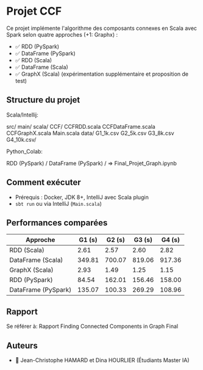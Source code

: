 # Projet CCF
Ce projet implémente l'algorithme des composants connexes en Scala avec Spark selon quatre approches (+1: Graphx) :

- ✅ RDD (PySpark) 
- ✅ DataFrame (PySpark)
- ✅ RDD (Scala)
- ✅ DataFrame (Scala)
- ✅ GraphX (Scala) (expérimentation supplémentaire et proposition de test)

## Structure du projet 

Scala/Intellij:

src/
main/
scala/
CCF/
CCFRDD.scala
CCFDataFrame.scala
CCFGraphX.scala
Main.scala
data/
G1_1k.csv
G2_5k.csv
G3_8k.csv
G4_10k.csv/

Python_Colab:

RDD (PySpark) / DataFrame (PySpark) / => Final_Projet_Graph.ipynb





## Comment exécuter

- Prérequis : Docker, JDK 8+, IntelliJ avec Scala plugin
- `sbt run` ou via IntelliJ (`Main.scala`)

## Performances comparées

| Approche       | G1 (s) | G2 (s) | G3 (s) | G4 (s) |
|----------------|--------|--------|--------|--------|
| RDD (Scala)    | 2.61   | 2.57   | 2.60   | 2.82   |
| DataFrame (Scala) | 349.81 | 700.07 | 819.06 | 917.36 |
| GraphX (Scala) | 2.93   | 1.49   | 1.25   | 1.15   |
| RDD (PySpark)  | 84.54  | 162.01 | 156.46 | 158.00 |
| DataFrame (PySpark) | 135.07 | 100.33 | 269.29 | 108.96 |


## Rapport 

Se référer à: Rapport Finding Connected Components in Graph Final

## Auteurs

- 👤 Jean-Christophe HAMARD et Dina HOURLIER (Étudiants Master IA)


